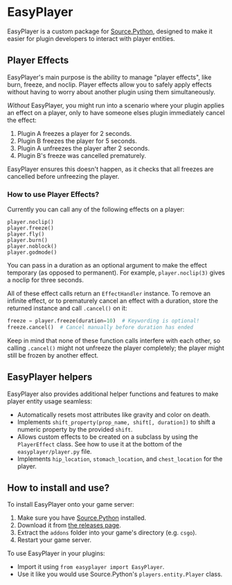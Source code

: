 # EasyPlayer
EasyPlayer is a custom package for [Source.Python][sp],
designed to make it easier for plugin developers to interact with player entities.

## Player Effects

EasyPlayer's main purpose is the ability to manage "player effects", like burn, freeze, and noclip.
Player effects allow you to safely apply effects without having to worry about another plugin using them simultaneously.

*Without* EasyPlayer, you might run into a scenario where your plugin applies an effect on a player,
only to have someone elses plugin immediately cancel the effect:

1. Plugin A freezes a player for 2 seconds.
2. Plugin B freezes the player for 5 seconds.
3. Plugin A unfreezes the player after 2 seconds.
4. Plugin B's freeze was cancelled prematurely.

EasyPlayer ensures this doesn't happen, as it checks that all freezes are cancelled before unfreezing the player.

### How to use Player Effects?

Currently you can call any of the following effects on a player:

    player.noclip()
    player.freeze()
    player.fly()
    player.burn()
    player.noblock()
    player.godmode()

You can pass in a duration as an optional argument to make the effect temporary (as opposed to permanent).
For example, `player.noclip(3)` gives a noclip for three seconds.

All of these effect calls return an `EffectHandler` instance.
To remove an infinite effect, or to prematurely cancel an effect with a duration,
store the returned instance and call `.cancel()` on it:

```py
freeze = player.freeze(duration=10)  # Keywording is optional!
freeze.cancel()  # Cancel manually before duration has ended
```

Keep in mind that none of these function calls interfere with each other,
so calling `.cancel()` might not unfreeze the player completely; the player might still be frozen by another effect.

## EasyPlayer helpers

EasyPlayer also provides additional helper functions and features to make player entity usage seamless:

- Automatically resets most attributes like gravity and color on death.
- Implements `shift_property(prop_name, shift[, duration])` to shift a numeric property by the provided `shift`.
- Allows custom effects to be created on a subclass by using the `PlayerEffect` class.
  See how to use it at the bottom of the `easyplayer/player.py` file.
- Implements `hip_location`, `stomach_location`, and `chest_location` for the player.

## How to install and use?

To install EasyPlayer onto your game server:

1. Make sure you have [Source.Python][sp] installed.
2. Download it from [the releases page][rel].
3. Extract the `addons` folder into your game's directory (e.g. `csgo`).
4. Restart your game server.

To use EasyPlayer in your plugins:

- Import it using `from easyplayer import EasyPlayer`.
- Use it like you would use Source.Python's `players.entity.Player` class.

[sp]: http://forums.sourcepython.com/
[rel]: https://github.com/Mahi/EasyPlayer/releases
